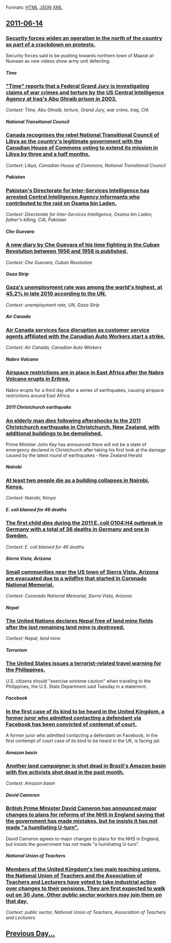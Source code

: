 
Formats: [HTML](2011/06/14/index.html)  [JSON](2011/06/14/index.json)  [XML](2011/06/14/index.xml)  

## [2011-06-14](/news/2011/06/14/index.md)

##### 
### [Security forces widen an operation in the north of the country as part of a crackdown on protests. ](/news/2011/06/14/security-forces-widen-an-operation-in-the-north-of-the-country-as-part-of-a-crackdown-on-protests.md)
Security forces said to be pushing towards northern town of Maarat al-Numaan as new videos show army unit defecting.

##### Time
### ["Time" reports that a Federal Grand Jury is investigating claims of war crimes and torture by the US Central Intelligence Agency at Iraq's Abu Ghraib prison in 2003. ](/news/2011/06/14/time-reports-that-a-federal-grand-jury-is-investigating-claims-of-war-crimes-and-torture-by-the-us-central-intelligence-agency-at-iraq-s-a.md)
_Context: Time, Abu Ghraib, torture, Grand Jury, war crime, Iraq, CIA_

##### National Transitional Council
### [Canada recognises the rebel National Transitional Council of Libya as the country's legitimate government with the Canadian House of Commons voting to extend its mission in Libya by three and a half months. ](/news/2011/06/14/canada-recognises-the-rebel-national-transitional-council-of-libya-as-the-country-s-legitimate-government-with-the-canadian-house-of-commons.md)
_Context: Libya, Canadian House of Commons, National Transitional Council_

##### Pakistan
### [Pakistan's Directorate for Inter-Services Intelligence has arrested Central Intelligence Agency informants who contributed to the raid on Osama bin Laden. ](/news/2011/06/14/pakistan-s-directorate-for-inter-services-intelligence-has-arrested-central-intelligence-agency-informants-who-contributed-to-the-raid-on-os.md)
_Context: Directorate for Inter-Services Intelligence, Osama bin Laden, father's killing, CIA, Pakistan_

##### Che Guevara
### [A new diary by Che Guevara of his time fighting in the Cuban Revolution between 1956 and 1958 is published. ](/news/2011/06/14/a-new-diary-by-che-guevara-of-his-time-fighting-in-the-cuban-revolution-between-1956-and-1958-is-published.md)
_Context: Che Guevara, Cuban Revolution_

##### Gaza Strip
### [Gaza's unemployment rate was among the world's highest, at 45.2% in late 2010 according to the UN. ](/news/2011/06/14/gaza-s-unemployment-rate-was-among-the-world-s-highest-at-45-2-in-late-2010-according-to-the-un.md)
_Context: unemployment rate, UN, Gaza Strip_

##### Air Canada
### [Air Canada services face disruption as customer service agents affiliated with the Canadian Auto Workers start a strike. ](/news/2011/06/14/air-canada-services-face-disruption-as-customer-service-agents-affiliated-with-the-canadian-auto-workers-start-a-strike.md)
_Context: Air Canada, Canadian Auto Workers_

##### Nabro Volcano
### [Airspace restrictions are in place in East Africa after the Nabro Volcano erupts in Eritrea. ](/news/2011/06/14/airspace-restrictions-are-in-place-in-east-africa-after-the-nabro-volcano-erupts-in-eritrea.md)
Nabro erupts for a third day after a series of earthquakes, causing airspace restrictions around East Africa.

##### 2011 Christchurch earthquake
### [An elderly man dies following aftershocks to the 2011 Christchurch earthquake in Christchurch, New Zealand, with additional buildings to be demolished. ](/news/2011/06/14/an-elderly-man-dies-following-aftershocks-to-the-2011-christchurch-earthquake-in-christchurch-new-zealand-with-additional-buildings-to-be.md)
Prime Minister John Key has announced there will not be a state of emergency declared in Christchurch after taking his first look at the damage caused by the latest round of earthquakes - New Zealand Herald

##### Nairobi
### [At least two people die as a building collapses in Nairobi, Kenya. ](/news/2011/06/14/at-least-two-people-die-as-a-building-collapses-in-nairobi-kenya.md)
_Context: Nairobi, Kenya_

##### E. coli blamed for 46 deaths
### [The first child dies during the 2011 E. coli O104:H4 outbreak in Germany with a total of 36 deaths in Germany and one in Sweden. ](/news/2011/06/14/the-first-child-dies-during-the-2011-e-coli-o104-h4-outbreak-in-germany-with-a-total-of-36-deaths-in-germany-and-one-in-sweden.md)
_Context: E. coli blamed for 46 deaths_

##### Sierra Vista, Arizona
### [Small communities near the US town of Sierra Vista, Arizona are evacuated due to a wildfire that started in Coronado National Memorial. ](/news/2011/06/14/small-communities-near-the-us-town-of-sierra-vista-arizona-are-evacuated-due-to-a-wildfire-that-started-in-coronado-national-memorial.md)
_Context: Coronado National Memorial, Sierra Vista, Arizona_

##### Nepal
### [The United Nations declares Nepal free of land mine fields after the last remaining land mine is destroyed. ](/news/2011/06/14/the-united-nations-declares-nepal-free-of-land-mine-fields-after-the-last-remaining-land-mine-is-destroyed.md)
_Context: Nepal, land mine_

##### Terrorism
### [The United States issues a terrorist-related travel warning for the Philippines. ](/news/2011/06/14/the-united-states-issues-a-terrorist-related-travel-warning-for-the-philippines.md)
U.S. citizens should &quot;exercise extreme caution&quot; when traveling to the Philippines, the U.S. State Department said Tuesday in a statement.

##### Facebook
### [In the first case of its kind to be heard in the United Kingdom, a former juror who admitted contacting a defendant via Facebook has been convicted of contempt of court. ](/news/2011/06/14/in-the-first-case-of-its-kind-to-be-heard-in-the-united-kingdom-a-former-juror-who-admitted-contacting-a-defendant-via-facebook-has-been-co.md)
A former juror who admitted contacting a defendant on Facebook, in the first contempt of court case of its kind to be heard in the UK, is facing jail.

##### Amazon basin
### [Another land campaigner is shot dead in Brazil's Amazon basin with five activists shot dead in the past month. ](/news/2011/06/14/another-land-campaigner-is-shot-dead-in-brazil-s-amazon-basin-with-five-activists-shot-dead-in-the-past-month.md)
_Context: Amazon basin_

##### David Cameron
### [British Prime Minister David Cameron has announced major changes to plans for reforms of the NHS in England saying that the government has made mistakes, but he insists it has not made "a humiliating U-turn". ](/news/2011/06/14/british-prime-minister-david-cameron-has-announced-major-changes-to-plans-for-reforms-of-the-nhs-in-england-saying-that-the-government-has-m.md)
David Cameron agrees to major changes to plans for the NHS in England, but insists the government has not made &quot;a humiliating U-turn&quot;.

##### National Union of Teachers
### [Members of the United Kingdom's two main teaching unions, the National Union of Teachers and the Association of Teachers and Lecturers have voted to take industrial action over changes to their pensions. They are first expected to walk out on 30 June. Other public sector workers may join them on that day. ](/news/2011/06/14/members-of-the-united-kingdom-s-two-main-teaching-unions-the-national-union-of-teachers-and-the-association-of-teachers-and-lecturers-have.md)
_Context: public sector, National Union of Teachers, Association of Teachers and Lecturers_

## [Previous Day...](/news/2011/06/13/index.md)

